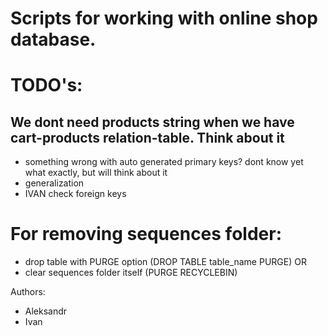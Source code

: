 # Scripts for working with online shop database.

# TODO's:
## We dont need products string when we have cart-products relation-table. Think about it
- something wrong with auto generated primary keys? dont know yet what exactly, but will think about it
- generalization
- IVAN check foreign keys

# For removing sequences folder:
- drop table with PURGE option (DROP TABLE table_name PURGE)
OR
- clear sequences folder itself (PURGE RECYCLEBIN)

Authors:
- Aleksandr
- Ivan
